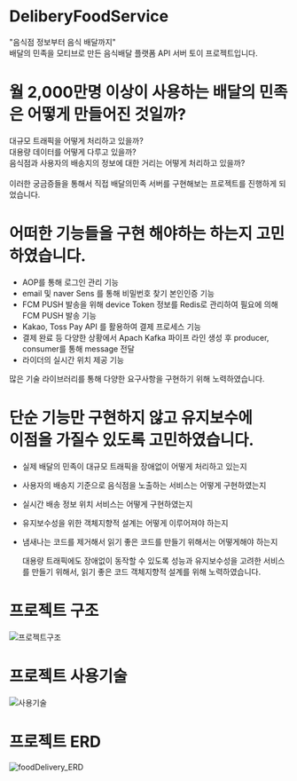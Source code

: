 # DeliberyFoodService

"음식점 정보부터 음식 배달까지"<br>
배달의 민족을 모티브로 만든 음식배달 플랫폼 API 서버 토이 프로젝트입니다.

  
# 월 2,000만명 이상이 사용하는 배달의 민족은 어떻게 만들어진 것일까?

대규모 트래픽을 어떻게 처리하고 있을까?<br>
대용량 데이터를 어떻게 다루고 있을까?<br>
음식점과 사용자의 배송지의 정보에 대한 거리는 어떻게 처리하고 있을까?<br><br>
이러한 궁금증들을 통해서 직접 배달의민족 서버를 구현해보는 프로젝트를 진행하게 되었습니다.

# 어떠한 기능들을 구현 해야하는 하는지 고민하였습니다.

* AOP를 통해 로그인 관리 기능
* email 및 naver Sens 를 통해 비밀번호 찾기 본인인증 기능
* FCM PUSH 발송을 위해 device Token 정보를 Redis로 관리하여 필요에 의해 FCM PUSH 발송 기능
* Kakao, Toss Pay API 를 활용하여 결제 프로세스 기능 
* 결제 완료 등 다양한 상황에서 Apach Kafka 파이프 라인 생성 후 producer, consumer를 통해 message 전달
* 라이더의 실시간 위치 제공 기능

많은 기술 라이브러리를 통해 다양한 요구사항을 구현하기 위해 노력하였습니다.
  
# 단순 기능만 구현하지 않고 유지보수에 <br> 이점을 가질수 있도록 고민하였습니다.
  
* 실제 배달의 민족이 대규모 트래픽을 장애없이 어떻게 처리하고 있는지
* 사용자의 배송지 기준으로 음식점을 노출하는 서비스는 어떻게 구현하였는지
* 실시간 배송 정보 위치 서비스는 어떻게 구현하였는지
* 유지보수성을 위한 객체지향적 설계는 어떻게 이루어져야 하는지
* 냄새나는 코드를 제거해서 읽기 좋은 코드를 만들기 위해서는 어떻게해야 하는지
 
  대용량 트래픽에도 장애없이 동작할 수 있도록 성능과 유지보수성을 고려한 서비스를 만들기 위해서, 읽기 좋은 코드 객체지향적 설계를 위해 노력하였습니다.

# 프로젝트 구조

![프로젝트구조](https://user-images.githubusercontent.com/80434153/138026837-50824929-d785-4eca-969f-1ff1e2c54761.png)

# 프로젝트 사용기술

![사용기술](https://user-images.githubusercontent.com/80434153/138026855-6253e281-c69a-49d9-903a-97dda97bfea0.png)

# 프로젝트 ERD

![foodDelivery_ERD](https://user-images.githubusercontent.com/80434153/152683024-5104b4d4-4de4-4309-914c-3adecd96abbf.png)


